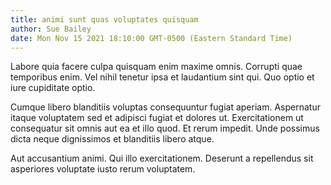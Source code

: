 ```yaml
---
title: animi sunt quas voluptates quisquam
author: Sue Bailey
date: Mon Nov 15 2021 18:10:00 GMT-0500 (Eastern Standard Time)
---
```

Labore quia facere culpa quisquam enim maxime omnis. Corrupti quae temporibus enim. Vel nihil tenetur ipsa et laudantium sint qui. Quo optio et iure cupiditate optio.

 Cumque libero blanditiis voluptas consequuntur fugiat aperiam. Aspernatur itaque voluptatem sed et adipisci fugiat et dolores ut. Exercitationem ut consequatur sit omnis aut ea et illo quod. Et rerum impedit. Unde possimus dicta neque dignissimos et blanditiis libero atque.

 Aut accusantium animi. Qui illo exercitationem. Deserunt a repellendus sit asperiores voluptate iusto rerum voluptatem.
